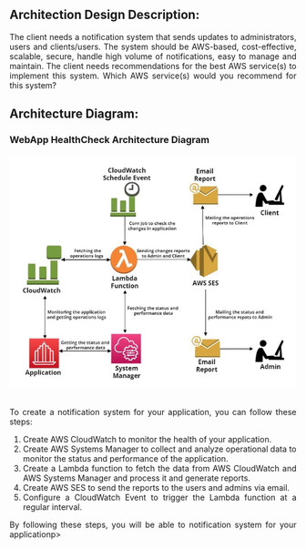 ## Architection Design Description:

<p align="justify"> The client needs a notification system that sends updates to administrators, users and clients/users. The system should be AWS-based, cost-effective, scalable, secure, handle high volume of notifications, easy to manage and maintain. The client needs recommendations for the best AWS service(s) to implement this system. Which AWS service(s) would you recommend for this system?</p>


##  Architecture Diagram:

### WebApp HealthCheck Architecture Diagram
<div align="center">
   <div align="center">
    <img src="Architecture_Diagram/Notification_System.jpg" width='700'/>
   </div>
</div>
</br>



<p align="justify">To create a notification system for your application, you can follow these steps:</p>
<ol align="justify">   
<li>Create AWS CloudWatch to monitor the health of your application.</li>
<li>Create AWS Systems Manager to collect and analyze operational data to monitor the status and performance of the application.</li>
<li>Create a Lambda function to fetch the data from AWS CloudWatch and AWS Systems Manager and process it and generate reports.</li>
<li>Create AWS SES to send the reports to the users and admins via email.</li>
<li>Configure a CloudWatch Event to trigger the Lambda function at a regular interval.</li>
</ol>
<p align="justify">By following these steps, you will be able to notification system for your applicationp>

